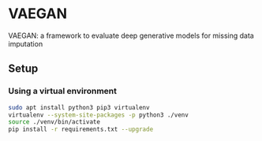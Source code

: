 # VAEGAN
VAEGAN: a framework to evaluate deep generative models for missing data imputation

## Setup

### Using a virtual environment

```bash
sudo apt install python3 pip3 virtualenv
virtualenv --system-site-packages -p python3 ./venv
source ./venv/bin/activate
pip install -r requirements.txt --upgrade
```
